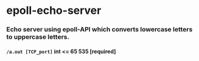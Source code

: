 # epoll-echo-server

### Echo server using epoll-API which converts lowercase letters to uppercase letters.

#### `/a.out [TCP_port]` int <= 65 535 [required]
